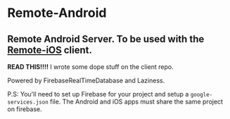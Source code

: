 # Remote-Android
## Remote Android Server. To be used with the [Remote-iOS](https://github.com/hextremelabs/remote-ios) client.

**READ THIS!!!!**
I wrote some dope stuff on the client repo. 

Powered by FirebaseRealTimeDatabase and Laziness.

P.S: You'll need to set up Firebase for your project and setup a `google-services.json` file. The Android and iOS apps must share the same project on firebase.
